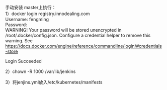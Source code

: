 手动安装
master上执行：  
1）docker login registry.innodealing.com  
Username: fengming  
Password:   
WARNING! Your password will be stored unencrypted in /root/.docker/config.json.
Configure a credential helper to remove this warning. See
https://docs.docker.com/engine/reference/commandline/login/#credentials-store

Login Succeeded

2）chown -R 1000 /var/lib/jenkins

3）将jenjins.yml放入/etc/kubernetes/manifests